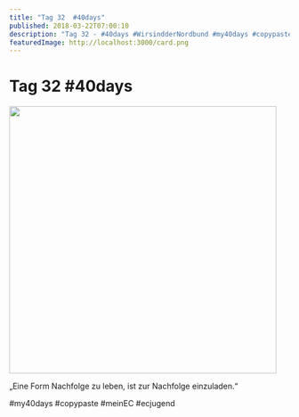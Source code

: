 ```yaml
---
title: "Tag 32  #40days"
published: 2018-03-22T07:00:10
description: "Tag 32 - #40days #WirsindderNordbund #my40days #copypaste #meinEC #ecjugend"
featuredImage: http://localhost:3000/card.png
---
```


# Tag 32  #40days

<p><img data-attachment-id="1509" data-permalink="https://www.ec-nordbund.de/40days_03-22_out-tag-32/" data-orig-file="https://www.ec-nordbund.de/wp-content/uploads/40DAYS_03-22_OUT-tag-32.jpg" data-orig-size="1080,1080" data-comments-opened="1" data-image-meta="{&quot;aperture&quot;:&quot;0&quot;,&quot;credit&quot;:&quot;&quot;,&quot;camera&quot;:&quot;&quot;,&quot;caption&quot;:&quot;&quot;,&quot;created_timestamp&quot;:&quot;0&quot;,&quot;copyright&quot;:&quot;&quot;,&quot;focal_length&quot;:&quot;0&quot;,&quot;iso&quot;:&quot;0&quot;,&quot;shutter_speed&quot;:&quot;0&quot;,&quot;title&quot;:&quot;&quot;,&quot;orientation&quot;:&quot;0&quot;}" data-image-title="40DAYS_03-22_OUT-tag-32" data-image-description="" data-medium-file="https://www.ec-nordbund.de/wp-content/uploads/40DAYS_03-22_OUT-tag-32-480x480.jpg" data-large-file="https://www.ec-nordbund.de/wp-content/uploads/40DAYS_03-22_OUT-tag-32-1024x1024.jpg" class="alignnone size-medium wp-image-1509" src="https://www.ec-nordbund.de/wp-content/uploads/40DAYS_03-22_OUT-tag-32-480x480.jpg" alt="" width="480" height="480" srcset="https://www.ec-nordbund.de/wp-content/uploads/40DAYS_03-22_OUT-tag-32-480x480.jpg 480w, https://www.ec-nordbund.de/wp-content/uploads/40DAYS_03-22_OUT-tag-32-150x150.jpg 150w, https://www.ec-nordbund.de/wp-content/uploads/40DAYS_03-22_OUT-tag-32-768x768.jpg 768w, https://www.ec-nordbund.de/wp-content/uploads/40DAYS_03-22_OUT-tag-32-1024x1024.jpg 1024w, https://www.ec-nordbund.de/wp-content/uploads/40DAYS_03-22_OUT-tag-32.jpg 1080w" sizes="(max-width: 480px) 100vw, 480px" /></p>
<p>&#8222;Eine Form Nachfolge zu leben, ist zur Nachfolge einzuladen.&#8220;</p>
<p>#my40days #copypaste #meinEC #ecjugend</p>
